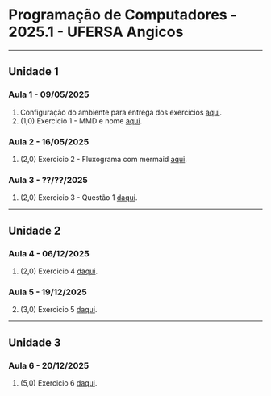 # Programação de Computadores - 2025.1 - UFERSA Angicos

---

## Unidade 1

### Aula 1 - 09/05/2025

1. Configuração do ambiente para entrega dos exercícios [aqui](u1_aula1.md).
2. (1,0) Exercicio 1 - MMD e nome [aqui](u1_exercicio1.md).

### Aula 2 - 16/05/2025

1. (2,0) Exercicio 2 - Fluxograma com mermaid [aqui](u1_exercicio2.md).

### Aula 3 - ??/??/2025

1. (2,0) Exercicio 3 - Questão 1 [daqui](u1_exercicioX.md).

---

## Unidade 2

### Aula 4 - 06/12/2025

1. (2,0) Exercicio 4 [daqui](u2_exercicioX.md).

### Aula 5 - 19/12/2025

2. (3,0) Exercicio 5 [daqui](u2_exercicioX.md).

---

## Unidade 3

### Aula 6 - 20/12/2025

1. (5,0) Exercicio 6 [daqui](u3_exercicioX.md).
